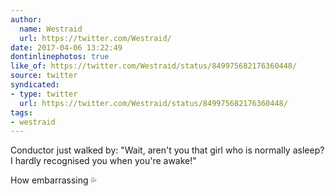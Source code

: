 ```yaml
---
author:
  name: Westraid
  url: https://twitter.com/Westraid/
date: 2017-04-06 13:22:49
dontinlinephotos: true
like_of: https://twitter.com/Westraid/status/849975682176360448/
source: twitter
syndicated:
- type: twitter
  url: https://twitter.com/Westraid/status/849975682176360448/
tags:
- westraid
---
```


Conductor just walked by: "Wait, aren't you that girl who is normally asleep? I hardly recognised you when you're awake!"

How embarrassing 💦